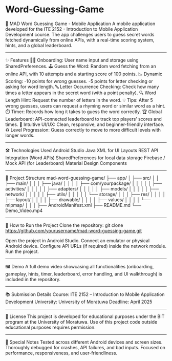 # Word-Guessing-Game
🎯 MAD Word Guessing Game - Mobile Application
A mobile application developed for the ITE 2152 - Introduction to Mobile Application Development course.
The app challenges users to guess secret words fetched dynamically from online APIs, with a real-time scoring system, hints, and a global leaderboard.

--------------------------------------------------------------------------------------------------------------------------------------------------------

✨ Features
🧑‍💻 Onboarding: User name input and storage using SharedPreferences.
🕹️ Guess the Word: Random word fetching from an online API, with 10 attempts and a starting score of 100 points.
📉 Dynamic Scoring:
    -10 points for wrong guesses.
    -5 points for letter checking or asking for word length.
🔤 Letter Occurrence Checking: Check how many times a letter appears in the secret word (with a point penalty).
🔍 Word Length Hint: Request the number of letters in the word.
💡 Tips: After 5 wrong guesses, users can request a rhyming word or similar word as a hint.
⏱️ Timer: Records how long it takes to guess the word correctly.
🏆 Global Leaderboard: API-connected leaderboard to track top players’ scores and times.
🎨 Intuitive UI/UX: Clean, responsive, and beginner-friendly interface.
♻️ Level Progression: Guess correctly to move to more difficult levels with longer words.

--------------------------------------------------------------------------------------------------------------------------------------------------------

🛠 Technologies Used
Android Studio
Java
XML for UI Layouts
REST API Integration (Word APIs)
SharedPreferences for local data storage
Firebase / Mock API (for Leaderboard)
Material Design Components

--------------------------------------------------------------------------------------------------------------------------------------------------------

📂 Project Structure
mad-word-guessing-game/
├── app/
│   ├── src/
│   │   ├── main/
│   │   │   ├── java/
│   │   │   │   ├── com/yourpackage/
│   │   │   │   │   ├── activities/
│   │   │   │   │   ├── adapters/
│   │   │   │   │   ├── models/
│   │   │   │   │   ├── network/
│   │   │   │   │   ├── utils/
│   │   │   │   │   └── storage/
│   │   │   ├── res/
│   │   │   │   ├── layout/
│   │   │   │   ├── drawable/
│   │   │   │   ├── values/
│   │   │   │   └── mipmap/
│   │   │   ├── AndroidManifest.xml
├── README.md
└── Demo_Video.mp4

--------------------------------------------------------------------------------------------------------------------------------------------------------

🚀 How to Run the Project
Clone the repository:
git clone https://github.com/yourusername/mad-word-guessing-game.git

Open the project in Android Studio.
Connect an emulator or physical Android device.
Configure API URLs (if required) inside the network module.
Run the project.

--------------------------------------------------------------------------------------------------------------------------------------------------------

🖼 Demo
A full demo video showcasing all functionalities (onboarding, gameplay, hints, timer, leaderboard, error handling, and UI walkthrough) is included in the repository.

--------------------------------------------------------------------------------------------------------------------------------------------------------

📚 Submission Details
Course: ITE 2152 – Introduction to Mobile Application Development
University: University of Moratuwa
Deadline: April 2025

--------------------------------------------------------------------------------------------------------------------------------------------------------

📄 License
This project is developed for educational purposes under the BIT program at the University of Moratuwa.
Use of this project code outside educational purposes requires permission.

--------------------------------------------------------------------------------------------------------------------------------------------------------

📣 Special Notes
Tested across different Android devices and screen sizes.
Thoroughly debugged for crashes, API failures, and bad inputs.
Focused on performance, responsiveness, and user-friendliness.


